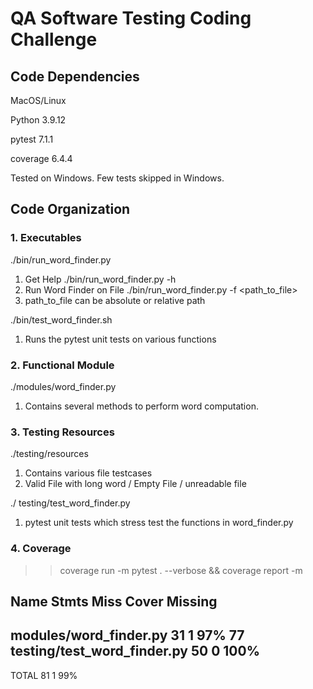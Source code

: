 # QA Software Testing Coding Challenge


## Code Dependencies
MacOS/Linux

Python 3.9.12

pytest 7.1.1

coverage 6.4.4

Tested on Windows. Few tests skipped in Windows.

## Code Organization

### 1. Executables
./bin/run_word_finder.py

1. Get Help ./bin/run_word_finder.py -h
2. Run Word Finder on File ./bin/run_word_finder.py -f <path_to_file>
3. path_to_file can be absolute or relative path

./bin/test_word_finder.sh

1. Runs the pytest unit tests on various functions

### 2. Functional Module
./modules/word_finder.py

1. Contains several methods to perform word computation.

### 3. Testing Resources
./testing/resources

1. Contains various file testcases 
2. Valid File with long word / Empty File / unreadable file

./ testing/test_word_finder.py

1. pytest unit tests which stress test the functions in word_finder.py


### 4. Coverage

>> coverage run -m pytest . --verbose && coverage report -m

Name                          Stmts   Miss  Cover   Missing
-----------------------------------------------------------
modules/word_finder.py           31      1    97%   77
testing/test_word_finder.py      50      0   100%
-----------------------------------------------------------
TOTAL                            81      1    99%

